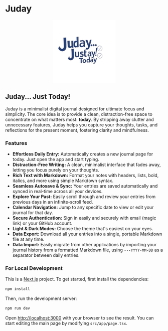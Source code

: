 # Juday

<div align="center">
  <img src="public/Juday-logo.png" alt="Juday Logo" width="200"/>
</div>

## Juday... Just Today!

Juday is a minimalist digital journal designed for ultimate focus and simplicity. The core idea is to provide a clean, distraction-free space to concentrate on what matters most: **today**. By stripping away clutter and unnecessary features, Juday helps you capture your thoughts, tasks, and reflections for the present moment, fostering clarity and mindfulness.

### Features

*   **Effortless Daily Entry:** Automatically creates a new journal page for today. Just open the app and start typing.
*   **Distraction-Free Writing:** A clean, minimalist interface that fades away, letting you focus purely on your thoughts.
*   **Rich Text with Markdown:** Format your notes with headers, lists, bold, italics, and more using simple Markdown syntax.
*   **Seamless Autosave & Sync:** Your entries are saved automatically and synced in real-time across all your devices.
*   **Explore Your Past:** Easily scroll through and review your entries from previous days in an infinite-scroll feed.
*   **Calendar Navigation:** Jump to any specific date to view or edit your journal for that day.
*   **Secure Authentication:** Sign in easily and securely with email (magic link) or your GitHub account.
*   **Light & Dark Modes:** Choose the theme that's easiest on your eyes.
*   **Data Export:** Download all your entries into a single, portable Markdown file at any time.
*   **Data Import:** Easily migrate from other applications by importing your journal history from a formatted Markdown file, using `---YYYY-MM-DD` as a separator between daily entries.

### For Local Development

This is a [Next.js](https://nextjs.org) project. To get started, first install the dependencies:

```bash
npm install
```

Then, run the development server:

```bash
npm run dev
```

Open [http://localhost:3000](http://localhost:3000) with your browser to see the result. You can start editing the main page by modifying `src/app/page.tsx`.